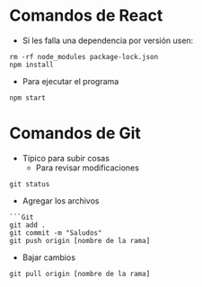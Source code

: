 # Comandos de React
- Si les falla una dependencia por versión usen:
~~~
rm -rf node_modules package-lock.json
npm install
~~~
- Para ejecutar el programa
~~~
npm start
~~~
# Comandos de Git
- Típico para subir cosas
  - Para revisar modificaciones
~~~
git status
~~~
  - Agregar los archivos
~~~Git
```Git
git add .
git commit -m "Saludos"
git push origin [nombre de la rama]
~~~
  - Bajar cambios
~~~
git pull origin [nombre de la rama]
~~~
